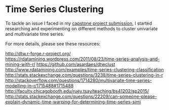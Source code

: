 # Time Series Clustering
To tackle an issue I faced in my [capstone project submission](github.com/ddanieltan/kaggle_walmart),  I started researching and experimenting on different methods to cluster univariate and multivariate time series.

For more details, please see these resources:

http://dtw.r-forge.r-project.org/
https://rdatamining.wordpress.com/2011/08/23/time-series-analysis-and-mining-with-r/
https://github.com/asardaes/dtwclust
http://www.rdatamining.com/examples/time-series-clustering-classification
http://stats.stackexchange.com/questions/3238/time-series-clustering-in-r
http://stackoverflow.com/questions/1714280/multivariate-time-series-modelling-in-r/1715488#1715488
http://faculty.chicagobooth.edu/ruey.tsay/teaching/bs41202/sp2015/
http://stats.stackexchange.com/questions/22209/can-someone-please-explain-dynamic-time-warping-for-determining-time-series-simi
